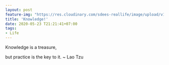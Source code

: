 ```yaml
---
layout: post
feature-img: "https://res.cloudinary.com/sdees-reallife/image/upload/v1555658919/sample_feature_img.png"
title: 'Knowledge!'
date: 2020-05-23 T21:21:41+07:00
tags:
- Life
---
```

Knowledge is a treasure,

<i class="fa fa-child" style="color:plum"></i>

but practice is the key to it. ~ Lao Tzu
